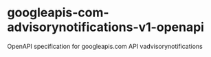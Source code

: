 # googleapis-com-advisorynotifications-v1-openapi
OpenAPI specification for googleapis.com API vadvisorynotifications

